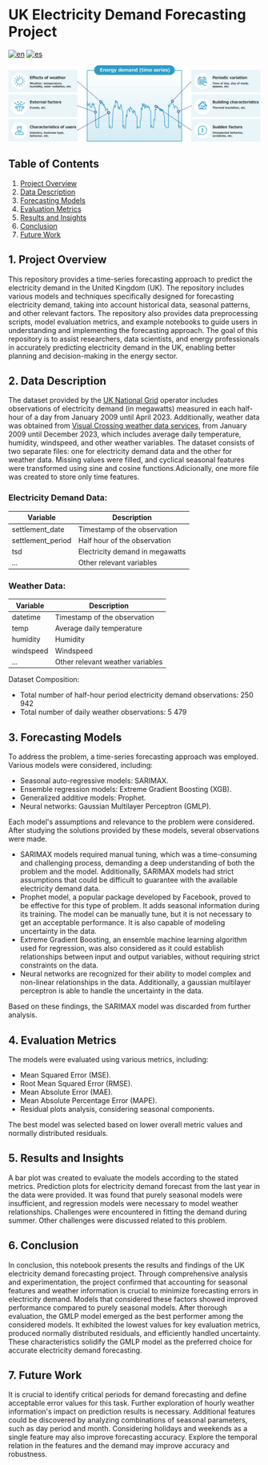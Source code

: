 # UK Electricity Demand Forecasting Project
[![en](https://img.shields.io/badge/lang-en-red.svg)](https://github.com/avillalon-dev/Forecasting.ElectricityDemand.UK/blob/master/README.md)
[![es](https://img.shields.io/badge/lang-es-blue.svg)](https://github.com/avillalon-dev/Forecasting.ElectricityDemand.UK/blob/master/README.es.md)

![Problem](images/edf_ts.png)

## Table of Contents
1. [Project Overview](#project-overview)
2. [Data Description](#data-description)
3. [Forecasting Models](#forecasting-models)
4. [Evaluation Metrics](#evaluation-metrics)
5. [Results and Insights](#results-and-insights)
6. [Conclusion](#conclusion)
7. [Future Work](#future-work)

## 1. Project Overview <a name="project-overview"></a>
This repository provides a time-series forecasting approach to predict the electricity demand in the United Kingdom (UK). The repository includes various models and techniques specifically designed for forecasting electricity demand, taking into account historical data, seasonal patterns, and other relevant factors. The repository also provides data preprocessing scripts, model evaluation metrics, and example notebooks to guide users in understanding and implementing the forecasting approach. The goal of this repository is to assist researchers, data scientists, and energy professionals in accurately predicting electricity demand in the UK, enabling better planning and decision-making in the energy sector.

## 2. Data Description <a name="data-description"></a>
The dataset provided by the [UK National Grid](https://data.nationalgrideso.com) operator includes observations of electricity demand (in megawatts) measured in each half-hour of a day from January 2009 until April 2023. Additionally, weather data was obtained from [Visual Crossing weather data services](https://www.visualcrossing.com/weather/weather-data-services), from January 2009 until December 2023, which includes average daily temperature, humidity, windspeed, and other weather variables. 
The dataset consists of two separate files: one for electricity demand data and the other for weather data. 
Missing values were filled, and cyclical seasonal features were transformed using sine and cosine functions.Adicionally, one more file was created to store only time features.

### Electricity Demand Data:
| Variable          | Description                       |
|-------------------|-----------------------------------|
| settlement_date   | Timestamp of the observation      |
| settlement_period | Half hour of the observation      |
| tsd               | Electricity demand in megawatts   |
| ...               | Other relevant variables          |

### Weather Data:
| Variable          | Description                       |
|-------------------|-----------------------------------|
| datetime          | Timestamp of the observation      |
| temp              | Average daily temperature         |
| humidity          | Humidity                          |
| windspeed         | Windspeed                         |
| ...               | Other relevant weather variables  |

Dataset Composition:
- Total number of half-hour period electricity demand observations: 250 942
- Total number of daily weather observations: 5 479

## 3. Forecasting Models <a name="forecasting-models"></a>
To address the problem, a time-series forecasting approach was employed. Various models were considered, including:
- Seasonal auto-regressive models: SARIMAX.
- Ensemble regression models: Extreme Gradient Boosting (XGB).
- Generalized additive models: Prophet.
- Neural networks: Gaussian Multilayer Perceptron (GMLP).

Each model's assumptions and relevance to the problem were considered. After studying the solutions provided by these models, several observations were made.

- SARIMAX models required manual tuning, which was a time-consuming and challenging process, demanding a deep understanding of both the problem and the model. Additionally, SARIMAX models had strict assumptions that could be difficult to guarantee with the available electricity demand data.
- Prophet model, a popular package developed by Facebook, proved to be effective for this type of problem. It adds seasonal information during its training. The model can be manually tune, but it is not necessary to get an acceptable performance. It is also capable of modeling uncertainty in the data. 
- Extreme Gradient Boosting, an ensemble machine learning algorithm used for regression, was also considered as it could establish relationships between input and output variables, without requiring strict constraints on the data. 
- Neural networks are recognized for their ability to model complex and non-linear relationships in the data. Additionally, a gaussian multilayer perceptron is able to handle the uncertainty in the data.

Based on these findings, the SARIMAX model was discarded from further analysis.

## 4. Evaluation Metrics <a name="evaluation-metrics"></a>
The models were evaluated using various metrics, including:
- Mean Squared Error (MSE).
- Root Mean Squared Error (RMSE).
- Mean Absolute Error (MAE).
- Mean Absolute Percentage Error (MAPE).
- Residual plots analysis, considering seasonal components.

The best model was selected based on lower overall metric values and normally distributed residuals.

## 5. Results and Insights <a name="results-and-insights"></a>
A bar plot was created to evaluate the models according to the stated metrics. Prediction plots for electricity demand forecast from the last year in the data were provided. It was found that purely seasonal models were insufficient, and regression models were necessary to model weather relationships. Challenges were encountered in fitting the demand during summer. Other challenges were discussed related to this problem.

## 6. Conclusion <a name="conclusion"></a>
In conclusion, this notebook presents the results and findings of the UK electricity demand forecasting project. Through comprehensive analysis and experimentation, the project confirmed that accounting for seasonal features and weather information is crucial to minimize forecasting errors in electricity demand. Models that considered these factors showed improved performance compared to purely seasonal models. After thorough evaluation, the GMLP model emerged as the best performer among the considered models. It exhibited the lowest values for key evaluation metrics, produced normally distributed residuals, and efficiently handled uncertainty. These characteristics solidify the GMLP model as the preferred choice for accurate electricity demand forecasting.

## 7. Future Work <a name="future-work"></a>
It is crucial to identify critical periods for demand forecasting and define acceptable error values for this task. Further exploration of hourly weather information's impact on prediction results is necessary. Additional features could be discovered by analyzing combinations of seasonal parameters, such as day period and month. Considering holidays and weekends as a single feature may also improve forecasting accuracy. Explore the temporal relation in the features and the demand may improve accuracy and robustness.
